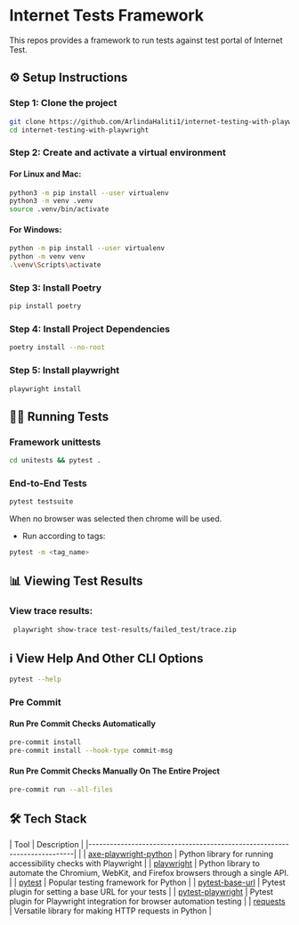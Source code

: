 # Internet Tests Framework
This repos provides a framework to run tests against test portal of Internet Test.

## ⚙️ Setup Instructions

### Step 1: Clone the project

```bash
git clone https://github.com/ArlindaHaliti1/internet-testing-with-playwright.git
cd internet-testing-with-playwright
```

### Step 2: Create and activate a virtual environment


#### For Linux and Mac:
```bash
python3 -m pip install --user virtualenv
python3 -m venv .venv
source .venv/bin/activate
```

#### For Windows:
```bash
python -m pip install --user virtualenv
python -m venv venv
.\venv\Scripts\activate
```

### Step 3: Install Poetry

```bash
pip install poetry
```

### Step 4: Install Project Dependencies

```bash
poetry install --no-root
```

### Step 5: Install playwright

```bash
playwright install
```

## 🏃‍♂️ Running Tests
### Framework unittests
```bash
cd unitests && pytest .
```

### End-to-End Tests
```bash
pytest testsuite
```

When no browser was selected then chrome will be used.

* Run according to tags:

```bash
pytest -m <tag_name>
```


## 📊 Viewing Test Results


### View trace results:

```bash
 playwright show-trace test-results/failed_test/trace.zip
```
## ℹ️ View Help And Other CLI Options

```bash
pytest --help
```

### Pre Commit

#### Run Pre Commit Checks Automatically

```bash
pre-commit install
pre-commit install --hook-type commit-msg
```


#### Run Pre Commit Checks Manually On The Entire Project

```bash
pre-commit run --all-files
```

## 🛠️ Tech Stack

| Tool                                                                     | Description                                                                                 |
|--------------------------------------------------------------------------|                               |
| [axe-playwright-python](https://pypi.org/project/axe-playwright-python/) | Python library for running accessibility checks with Playwright                             |
| [playwright](https://pypi.org/project/playwright/)                       | Python library to automate the Chromium, WebKit, and Firefox browsers through a single API. |
| [pytest](https://pypi.org/project/pytest/)                               | Popular testing framework for Python                                                        |
| [pytest-base-url](https://pypi.org/project/pytest-base-url/)             | Pytest plugin for setting a base URL for your tests                                         |
| [pytest-playwright](https://pypi.org/project/pytest-playwright/)         | Pytest plugin for Playwright integration for browser automation testing                     |
| [requests](https://pypi.org/project/requests/)                           | Versatile library for making HTTP requests in Python                                        |
